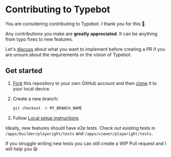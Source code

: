 # Contributing to Typebot

You are considering contributing to Typebot. I thank you for this 🙏.

Any contributions you make are **greatly appreciated**. It can be anything from typo fixes to new features.

Let's [discuss](https://github.com/baptisteArno/typebot.io/discussions/new) about what you want to implement before creating a PR if you are unsure about the requirements or the vision of Typebot.

## Get started

1. [Fork](https://help.github.com/articles/fork-a-repo/) this repository to your
   own GitHub account and then
   [clone](https://help.github.com/articles/cloning-a-repository/) it to your local device.

2. Create a new branch:

   ```sh
   git checkout -b MY_BRANCH_NAME
   ```

3. Follow [Local setup instructions](https://github.com/baptisteArno/typebot.io#local-setup)

Ideally, new features should have e2e tests. Check out existing tests in `/apps/builder/playwright/tests` and `/apps/viewer/playwright/tests`.

If you struggle writing new tests you can still create a WIP Pull request and I will help you 😃
